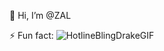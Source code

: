👋 Hi, I’m @ZAL

⚡ Fun fact:
![HotlineBlingDrakeGIF](https://github.com/ZaL-70/ZaL-70/assets/166531286/b684519e-74cb-45cc-be14-d004ae08a1dc)



<!---
ZaL-70/ZaL-70 is a ✨ special ✨ repository because its `README.md` (this file) appears on your GitHub profile.
You can click the Preview link to take a look at your changes.
--->
